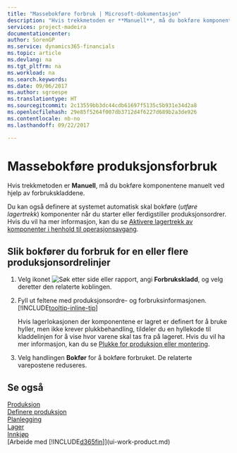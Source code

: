 ```yaml
---
title: "Massebokføre forbruk | Microsoft-dokumentasjon"
description: "Hvis trekkmetoden er **Manuell**, må du bokføre komponentene manuelt ved hjelp av forbrukskladdene."
services: project-madeira
documentationcenter: 
author: SorenGP
ms.service: dynamics365-financials
ms.topic: article
ms.devlang: na
ms.tgt_pltfrm: na
ms.workload: na
ms.search.keywords: 
ms.date: 09/06/2017
ms.author: sgroespe
ms.translationtype: HT
ms.sourcegitcommit: 2c13559bb3dc44cdb61697f5135c5b931e34d2a8
ms.openlocfilehash: 29e85f5264f007db3712d4f6227d689b2a3de926
ms.contentlocale: nb-no
ms.lasthandoff: 09/22/2017

---
```

# <a name="how-to-batch-post-production-consumption"></a>Massebokføre produksjonsforbruk
Hvis trekkmetoden er **Manuell**, må du bokføre komponentene manuelt ved hjelp av forbrukskladdene.

Du kan også definere at systemet automatisk skal bokføre (*utføre lagertrekk*) komponenter når du starter eller ferdigstiller produksjonsordrer. Hvis du vil ha mer informasjon, kan du se [Aktivere lagertrekk av komponenter i henhold til operasjonsavgang](production-how-to-flush-components-according-to-operation-output.md).

## <a name="to-post-consumption-for-one-or-more-production-order-lines"></a>Slik bokfører du forbruk for en eller flere produksjonsordrelinjer  
1.  Velg ikonet ![Søk etter side eller rapport](media/ui-search/search_small.png "Ikonet Søk etter side eller rapport"), angi **Forbrukskladd**, og velg deretter den relaterte koblingen.  
2.  Fyll ut feltene med produksjonsordre- og forbruksinformasjonen. [!INCLUDE[tooltip-inline-tip](includes/tooltip-inline-tip_md.md)]  

    Hvis lagerlokasjonen der komponentene er lagret er definert for å bruke hyller, men ikke krever plukkbehandling, tildeler du en hyllekode til kladdelinjen for å vise hvor varene skal tas fra på lageret. Hvis du vil ha mer informasjon, kan du se [Plukke for produksjon eller montering](warehouse-how-to-pick-for-production.md).  
3.  Velg handlingen **Bokfør** for å bokføre forbruket. De relaterte varepostene reduseres.

## <a name="see-also"></a>Se også  
[Produksjon](production-manage-manufacturing.md)    
[Definere produksjon](production-configure-production-processes.md)  
[Planlegging](production-planning.md)      
[Lager](inventory-manage-inventory.md)  
[Innkjøp](purchasing-manage-purchasing.md)  
[Arbeide med [!INCLUDE[d365fin](includes/d365fin_md.md)]](ui-work-product.md)

